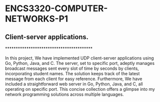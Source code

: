 # ENCS3320-COMPUTER-NETWORKS-P1
<h2>Client-server applications.</h2>
<p>*****************************************</p>
In this project, We have implemented UDP client-server applications using Go, Python, Java, and C. The server, set to specific port, adeptly manages broadcast messages sent every slot of time by seconds by clients, incorporating student names. The solution keeps track of the latest message from each client for easy reference. Furthermore, We have included a straightforward web server in Go, Python, Java, and C, all operating on specific port. This concise collection offers a glimpse into my network programming solutions across multiple languages.
